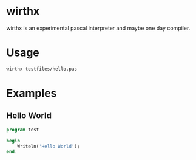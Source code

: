 # wirthx
wirthx is an experimental pascal interpreter and maybe one day compiler. 

# Usage

```sh
wirthx testfiles/hello.pas
```


# Examples

## Hello World
```pascal
program test

begin
    Writeln('Hello World');
end.
```
